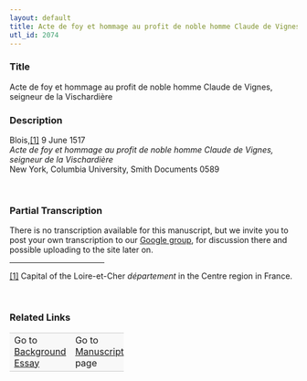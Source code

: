 ```yaml
---  
layout: default  
title: Acte de foy et hommage au profit de noble homme Claude de Vignes, seigneur de la Vischardière  
utl_id: 2074
---
```


### Title

Acte de foy et hommage au profit de noble homme Claude de Vignes, seigneur de la Vischardière


### Description

<p>Blois,<a href="#_ftn1" name="_ftnref1" title="" id="_ftnref1">[1]</a> 9 June 1517<br /><em>Acte de foy et hommage au profit de noble homme Claude de Vignes, seigneur de la Vischardière</em><br />
New York, Columbia University, Smith Documents 0589</p>
<p> </p>


### Partial Transcription

<p>There is no transcription available for this manuscript, but we invite you to post your own transcription to our <a href="https://paleography.library.utoronto.ca/content/group-work">Google group</a>, for discussion there and possible uploading to the site later on.</p>
<div>
<hr align="left" size="1" width="33%" /><div id="ftn1"><a href="#_ftnref1" name="_ftn1" title="" id="_ftn1">[1]</a> Capital of the Loire-et-Cher <em>département</em> in the Centre region in France.</div>
</div>
<p> </p>


### Related Links

<table border="0.5" cellpadding="1" cellspacing="1" style="width: 200px; background-color:#F8F8F8;">
    <tbody style="border-color:#ccc">
        <tr style="border-color:#ccc">
            <td>Go to <a href="https://centerfordigitalhumanities.github.io/Newberry-French-paleography/essay/2074" target="_blank">Background Essay</a></td>
            <td>Go to <a href="https://centerfordigitalhumanities.github.io/Newberry-French-paleography/www/record.html?id=2074" target="_blank">Manuscript</a> page</td>
        </tr>
    </tbody>
</table>
